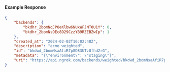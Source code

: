 <!-- Code generated for API Clients. DO NOT EDIT. -->

#### Example Response

```json
{
	"backends": {
		"bkdhr_2bomNqJPOeKlbw6NUxWFJNT0U1Y": 0,
		"bkdhr_2bomNsOEc8D29CzzYB9RZEBZwIp": 1
	},
	"created_at": "2024-02-02T16:02:48Z",
	"description": "acme weighted",
	"id": "bkdwd_2bomNsaAfiR7p8D83UTzUfhd2rG",
	"metadata": "{\"environment\": \"staging\"}",
	"uri": "https://api.ngrok.com/backends/weighted/bkdwd_2bomNsaAfiR7p8D83UTzUfhd2rG"
}
```
